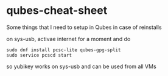 # qubes-cheat-sheet
Some things that I need to setup in Qubes in case of reinstalls


on sys-usb, activae internet for a moment and do
```
sudo dnf install pcsc-lite qubes-gpg-split
sudo service pcscd start
```

so yubikey works on sys-usb and can be used from all VMs
